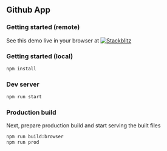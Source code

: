 ## Github App

### Getting started (remote)

See this demo live in your browser at [![Stackblitz](https://developer.stackblitz.com/img/open_in_stackblitz_small.svg)](https://stackblitz.com/github/reactive/data-client/tree/master/examples/github-app)

### Getting started (local)

```bash
npm install
```

### Dev server

```bash
npm run start
```

### Production build

Next, prepare production build and start serving the built files

```bash
npm run build:browser
npm run prod
```
